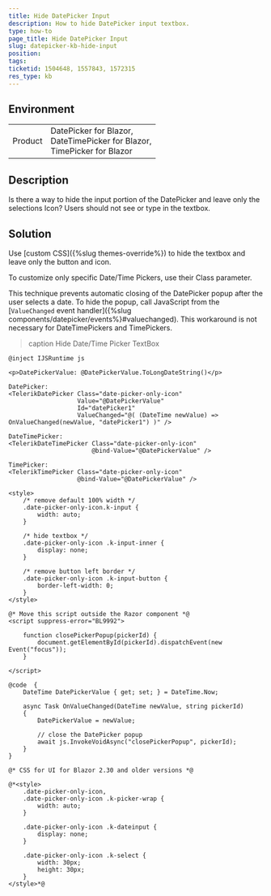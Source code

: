 ```yaml
---
title: Hide DatePicker Input
description: How to hide DatePicker input textbox.
type: how-to
page_title: Hide DatePicker Input
slug: datepicker-kb-hide-input
position: 
tags: 
ticketid: 1504648, 1557843, 1572315
res_type: kb
---
```


## Environment

<table>
    <tbody>
        <tr>
            <td>Product</td>
            <td>
                DatePicker for Blazor, <br />
                DateTimePicker for Blazor, <br />
                TimePicker for Blazor
            </td>
        </tr>
    </tbody>
</table>


## Description

Is there a way to hide the input portion of the DatePicker and leave only the selections Icon? Users should not see or type in the textbox.


## Solution

Use [custom CSS]({%slug themes-override%}) to hide the textbox and leave only the button and icon.

To customize only specific Date/Time Pickers, use their Class parameter.

This technique prevents automatic closing of the DatePicker popup after the user selects a date. To hide the popup, call JavaScript from the [`ValueChanged` event handler]({%slug components/datepicker/events%}#valuechanged). This workaround is not necessary for DateTimePickers and TimePickers.

>caption Hide Date/Time Picker TextBox

````RAZOR
@inject IJSRuntime js

<p>DatePickerValue: @DatePickerValue.ToLongDateString()</p>

DatePicker:
<TelerikDatePicker Class="date-picker-only-icon"
                   Value="@DatePickerValue"
                   Id="datePicker1"
                   ValueChanged="@( (DateTime newValue) => OnValueChanged(newValue, "datePicker1") )" />

DateTimePicker:
<TelerikDateTimePicker Class="date-picker-only-icon"
                       @bind-Value="@DatePickerValue" />

TimePicker:
<TelerikTimePicker Class="date-picker-only-icon"
                   @bind-Value="@DatePickerValue" />

<style>
    /* remove default 100% width */
    .date-picker-only-icon.k-input {
        width: auto;
    }

    /* hide textbox */
    .date-picker-only-icon .k-input-inner {
        display: none;
    }

    /* remove button left border */
    .date-picker-only-icon .k-input-button {
        border-left-width: 0;
    }
</style>

@* Move this script outside the Razor component *@
<script suppress-error="BL9992">

    function closePickerPopup(pickerId) {
        document.getElementById(pickerId).dispatchEvent(new Event("focus"));
    }

</script>

@code  {
    DateTime DatePickerValue { get; set; } = DateTime.Now;

    async Task OnValueChanged(DateTime newValue, string pickerId)
    {
        DatePickerValue = newValue;

        // close the DatePicker popup
        await js.InvokeVoidAsync("closePickerPopup", pickerId);
    }
}

@* CSS for UI for Blazor 2.30 and older versions *@

@*<style>
    .date-picker-only-icon,
    .date-picker-only-icon .k-picker-wrap {
        width: auto;
    }

    .date-picker-only-icon .k-dateinput {
        display: none;
    }

    .date-picker-only-icon .k-select {
        width: 30px;
        height: 30px;
    }
</style>*@
````
